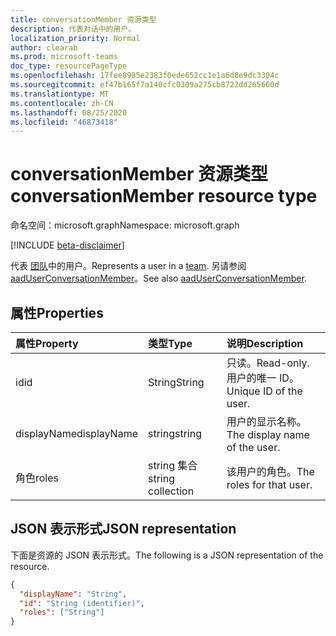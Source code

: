 ```yaml
---
title: conversationMember 资源类型
description: 代表对话中的用户。
localization_priority: Normal
author: clearab
ms.prod: microsoft-teams
doc_type: resourcePageType
ms.openlocfilehash: 17fee8985e2383f0ede652cc1e1a6d8e9dc3304c
ms.sourcegitcommit: ef47b165f7a140cfc0309a275cb8722dd265660d
ms.translationtype: MT
ms.contentlocale: zh-CN
ms.lasthandoff: 08/25/2020
ms.locfileid: "46873418"
---
```

# <a name="conversationmember-resource-type"></a><span data-ttu-id="2c2d1-103">conversationMember 资源类型</span><span class="sxs-lookup"><span data-stu-id="2c2d1-103">conversationMember resource type</span></span>

<span data-ttu-id="2c2d1-104">命名空间：microsoft.graph</span><span class="sxs-lookup"><span data-stu-id="2c2d1-104">Namespace: microsoft.graph</span></span>

[!INCLUDE [beta-disclaimer](../../includes/beta-disclaimer.md)]

<span data-ttu-id="2c2d1-105">代表 [团队](team.md)中的用户。</span><span class="sxs-lookup"><span data-stu-id="2c2d1-105">Represents a user in a [team](team.md).</span></span>
<span data-ttu-id="2c2d1-106">另请参阅 [aadUserConversationMember](aaduserconversationmember.md)。</span><span class="sxs-lookup"><span data-stu-id="2c2d1-106">See also [aadUserConversationMember](aaduserconversationmember.md).</span></span>

## <a name="properties"></a><span data-ttu-id="2c2d1-107">属性</span><span class="sxs-lookup"><span data-stu-id="2c2d1-107">Properties</span></span>

| <span data-ttu-id="2c2d1-108">属性</span><span class="sxs-lookup"><span data-stu-id="2c2d1-108">Property</span></span>   | <span data-ttu-id="2c2d1-109">类型</span><span class="sxs-lookup"><span data-stu-id="2c2d1-109">Type</span></span> |<span data-ttu-id="2c2d1-110">说明</span><span class="sxs-lookup"><span data-stu-id="2c2d1-110">Description</span></span>|
|:---------------|:--------|:----------|
|<span data-ttu-id="2c2d1-111">id</span><span class="sxs-lookup"><span data-stu-id="2c2d1-111">id</span></span>|<span data-ttu-id="2c2d1-112">String</span><span class="sxs-lookup"><span data-stu-id="2c2d1-112">String</span></span>| <span data-ttu-id="2c2d1-113">只读。</span><span class="sxs-lookup"><span data-stu-id="2c2d1-113">Read-only.</span></span> <span data-ttu-id="2c2d1-114">用户的唯一 ID。</span><span class="sxs-lookup"><span data-stu-id="2c2d1-114">Unique ID of the user.</span></span>|
|<span data-ttu-id="2c2d1-115">displayName</span><span class="sxs-lookup"><span data-stu-id="2c2d1-115">displayName</span></span>| <span data-ttu-id="2c2d1-116">string</span><span class="sxs-lookup"><span data-stu-id="2c2d1-116">string</span></span> | <span data-ttu-id="2c2d1-117">用户的显示名称。</span><span class="sxs-lookup"><span data-stu-id="2c2d1-117">The display name of the user.</span></span> |
|<span data-ttu-id="2c2d1-118">角色</span><span class="sxs-lookup"><span data-stu-id="2c2d1-118">roles</span></span>| <span data-ttu-id="2c2d1-119">string 集合</span><span class="sxs-lookup"><span data-stu-id="2c2d1-119">string collection</span></span> | <span data-ttu-id="2c2d1-120">该用户的角色。</span><span class="sxs-lookup"><span data-stu-id="2c2d1-120">The roles for that user.</span></span> |

## <a name="json-representation"></a><span data-ttu-id="2c2d1-121">JSON 表示形式</span><span class="sxs-lookup"><span data-stu-id="2c2d1-121">JSON representation</span></span>

<span data-ttu-id="2c2d1-122">下面是资源的 JSON 表示形式。</span><span class="sxs-lookup"><span data-stu-id="2c2d1-122">The following is a JSON representation of the resource.</span></span>

<!-- {
  "blockType": "resource",
  "optionalProperties": [

  ],
  "@odata.type": "microsoft.graph.conversationMember",
  "baseType": "",
  "keyProperty": "id"
}-->

```json
{
  "displayName": "String",
  "id": "String (identifier)",
  "roles": ["String"]
}
```

<!-- uuid: 16cd6b66-4b1a-43a1-adaf-3a886856ed98
2019-02-04 14:57:30 UTC -->
<!-- {
  "type": "#page.annotation",
  "description": "conversationMember resource",
  "keywords": "",
  "section": "documentation",
  "tocPath": ""
}-->
